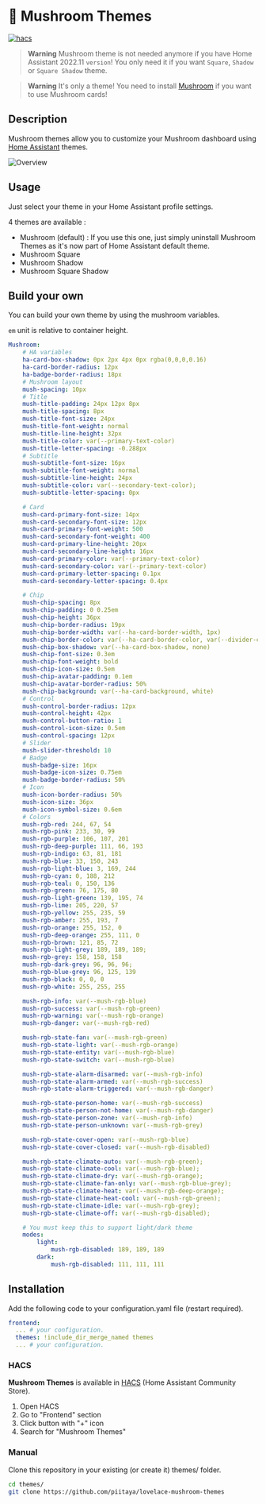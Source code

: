 # 🍄 Mushroom Themes

[![hacs][hacs-badge]][hacs-url]

> **Warning** Mushroom theme is not needed anymore if you have Home Assistant 2022.11 `version`!
> You only need it if you want `Square`, `Shadow` or `Square Shadow` theme.

> **Warning**
> It's only a theme! You need to install [Mushroom][mushroom] if you want to use Mushroom cards!

## Description

Mushroom themes allow you to customize your Mushroom dashboard using [Home Assistant][home-assistant] themes.

![Overview](https://user-images.githubusercontent.com/5878303/152695688-9d705231-500c-49e7-82f5-69e206da95db.png)

## Usage

Just select your theme in your Home Assistant profile settings.

4 themes are available :

-   Mushroom (default) : If you use this one, just simply uninstall Mushroom Themes as it's now part of Home Assistant default theme.
-   Mushroom Square
-   Mushroom Shadow
-   Mushroom Square Shadow

## Build your own

You can build your own theme by using the mushroom variables.

`em` unit is relative to container height.

```yaml
Mushroom:
    # HA variables
    ha-card-box-shadow: 0px 2px 4px 0px rgba(0,0,0,0.16)
    ha-card-border-radius: 12px
    ha-badge-border-radius: 18px
    # Mushroom layout
    mush-spacing: 10px
    # Title
    mush-title-padding: 24px 12px 8px
    mush-title-spacing: 8px
    mush-title-font-size: 24px
    mush-title-font-weight: normal
    mush-title-line-height: 32px
    mush-title-color: var(--primary-text-color)
    mush-title-letter-spacing: -0.288px
    # Subtitle
    mush-subtitle-font-size: 16px
    mush-subtitle-font-weight: normal
    mush-subtitle-line-height: 24px
    mush-subtitle-color: var(--secondary-text-color);
    mush-subtitle-letter-spacing: 0px

    # Card
    mush-card-primary-font-size: 14px
    mush-card-secondary-font-size: 12px
    mush-card-primary-font-weight: 500
    mush-card-secondary-font-weight: 400
    mush-card-primary-line-height: 20px
    mush-card-secondary-line-height: 16px
    mush-card-primary-color: var(--primary-text-color)
    mush-card-secondary-color: var(--primary-text-color)
    mush-card-primary-letter-spacing: 0.1px
    mush-card-secondary-letter-spacing: 0.4px

    # Chip
    mush-chip-spacing: 8px
    mush-chip-padding: 0 0.25em
    mush-chip-height: 36px
    mush-chip-border-radius: 19px
    mush-chip-border-width: var(--ha-card-border-width, 1px)
    mush-chip-border-color: var(--ha-card-border-color, var(--divider-color))
    mush-chip-box-shadow: var(--ha-card-box-shadow, none)
    mush-chip-font-size: 0.3em
    mush-chip-font-weight: bold
    mush-chip-icon-size: 0.5em
    mush-chip-avatar-padding: 0.1em
    mush-chip-avatar-border-radius: 50%
    mush-chip-background: var(--ha-card-background, white)
    # Control
    mush-control-border-radius: 12px
    mush-control-height: 42px
    mush-control-button-ratio: 1
    mush-control-icon-size: 0.5em
    mush-control-spacing: 12px
    # Slider
    mush-slider-threshold: 10
    # Badge
    mush-badge-size: 16px
    mush-badge-icon-size: 0.75em
    mush-badge-border-radius: 50%
    # Icon
    mush-icon-border-radius: 50%
    mush-icon-size: 36px
    mush-icon-symbol-size: 0.6em
    # Colors
    mush-rgb-red: 244, 67, 54
    mush-rgb-pink: 233, 30, 99
    mush-rgb-purple: 106, 107, 201
    mush-rgb-deep-purple: 111, 66, 193
    mush-rgb-indigo: 63, 81, 181
    mush-rgb-blue: 33, 150, 243
    mush-rgb-light-blue: 3, 169, 244
    mush-rgb-cyan: 0, 188, 212
    mush-rgb-teal: 0, 150, 136
    mush-rgb-green: 76, 175, 80
    mush-rgb-light-green: 139, 195, 74
    mush-rgb-lime: 205, 220, 57
    mush-rgb-yellow: 255, 235, 59
    mush-rgb-amber: 255, 193, 7
    mush-rgb-orange: 255, 152, 0
    mush-rgb-deep-orange: 255, 111, 0
    mush-rgb-brown: 121, 85, 72
    mush-rgb-light-grey: 189, 189, 189;
    mush-rgb-grey: 158, 158, 158
    mush-rgb-dark-grey: 96, 96, 96;
    mush-rgb-blue-grey: 96, 125, 139
    mush-rgb-black: 0, 0, 0
    mush-rgb-white: 255, 255, 255

    mush-rgb-info: var(--mush-rgb-blue)
    mush-rgb-success: var(--mush-rgb-green)
    mush-rgb-warning: var(--mush-rgb-orange)
    mush-rgb-danger: var(--mush-rgb-red)

    mush-rgb-state-fan: var(--mush-rgb-green)
    mush-rgb-state-light: var(--mush-rgb-orange)
    mush-rgb-state-entity: var(--mush-rgb-blue)
    mush-rgb-state-switch: var(--mush-rgb-blue)

    mush-rgb-state-alarm-disarmed: var(--mush-rgb-info)
    mush-rgb-state-alarm-armed: var(--mush-rgb-success)
    mush-rgb-state-alarm-triggered: var(--mush-rgb-danger)

    mush-rgb-state-person-home: var(--mush-rgb-success)
    mush-rgb-state-person-not-home: var(--mush-rgb-danger)
    mush-rgb-state-person-zone: var(--mush-rgb-info)
    mush-rgb-state-person-unknown: var(--mush-rgb-grey)

    mush-rgb-state-cover-open: var(--mush-rgb-blue)
    mush-rgb-state-cover-closed: var(--mush-rgb-disabled)

    mush-rgb-state-climate-auto: var(--mush-rgb-green);
    mush-rgb-state-climate-cool: var(--mush-rgb-blue);
    mush-rgb-state-climate-dry: var(--mush-rgb-orange);
    mush-rgb-state-climate-fan-only: var(--mush-rgb-blue-grey);
    mush-rgb-state-climate-heat: var(--mush-rgb-deep-orange);
    mush-rgb-state-climate-heat-cool: var(--mush-rgb-green);
    mush-rgb-state-climate-idle: var(--mush-rgb-grey);
    mush-rgb-state-climate-off: var(--mush-rgb-disabled);

    # You must keep this to support light/dark theme
    modes:
        light:
            mush-rgb-disabled: 189, 189, 189
        dark:
            mush-rgb-disabled: 111, 111, 111
```

## Installation

Add the following code to your configuration.yaml file (restart required).

```yaml
frontend:
  ... # your configuration.
  themes: !include_dir_merge_named themes
  ... # your configuration.
```

### HACS

**Mushroom Themes** is available in [HACS][hacs] (Home Assistant Community Store).

1. Open HACS
2. Go to "Frontend" section
3. Click button with "+" icon
4. Search for "Mushroom Themes"

### Manual

Clone this repository in your existing (or create it) themes/ folder.

```sh
cd themes/
git clone https://github.com/piitaya/lovelace-mushroom-themes
```

<!-- Badges -->

[hacs-url]: https://github.com/hacs/integration
[hacs-badge]: https://img.shields.io/badge/hacs-default-orange.svg?style=flat-square

<!-- References -->

[home-assistant]: https://www.home-assistant.io/
[home-assitant-theme-docs]: https://www.home-assistant.io/integrations/frontend/#defining-themes
[hacs]: https://hacs.xyz
[mushroom]: https://github.com/piitaya/lovelace-mushroom
